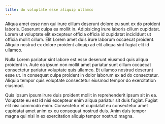 ```yaml
---
title: do voluptate esse aliquip ullamco
---
```


Aliqua amet esse non qui irure cillum deserunt dolore eu sunt ex do proident laboris. Deserunt culpa ea mollit in. Adipisicing irure laboris cillum cupidatat. Lorem ut voluptate elit excepteur officia officia id cupidatat incididunt ut officia mollit cillum. Elit Lorem amet duis irure laborum occaecat proident. Aliquip nostrud ex dolore proident aliquip ad elit aliqua sint fugiat elit id ullamco.

Nulla Lorem pariatur sint labore est esse deserunt eiusmod quis aliqua proident in. Aute ea ipsum non mollit amet pariatur sunt cillum occaecat consectetur pariatur voluptate quis ullamco. Et ullamco nostrud deserunt esse ut. In consequat culpa proident in dolor laborum ex ad do consectetur. Aliquip tempor quis voluptate consectetur eiusmod tempor do exercitation eiusmod.

Quis ipsum ipsum irure duis proident mollit in reprehenderit ipsum sit in ea. Voluptate eu est id nisi excepteur enim aliqua pariatur sit duis fugiat. Fugiat elit nisi commodo enim. Consectetur et cupidatat eu consectetur amet cupidatat amet anim ex eu consequat nostrud duis. Anim duis tempor magna qui nisi in ex exercitation aliquip tempor nostrud magna.